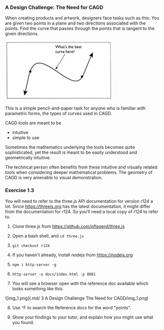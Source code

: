 ### A Design Challenge: The Need for CAGD

When creating products and artwork, designers face tasks such as this:  You are given two points in a plane and two directions associated with the points.  Find the curve that passes through the points that is tangent to the given directions. 

![1623128833713](.md/3/1623128833713.png)

This is a simple pencil-and-paper task for anyone who is familiar with parametric forms, the types of curves used in CAGD.

CAGD tools are meant to be

* intuitive
* simple to use

Sometimes the mathematics underlying the tools becomes quite sophisticated, yet the result is meant to be easily understood and geometrically intuitive.

The technical person often benefits from these intuitive and visually related tools when considering deeper mathematical problems.  The geometry of CAGD is very amenable to visual demonstration.



### Exercise 1.3 ###

You will need to refer to the three.js API documentation for version r124 a lot.  Since https://threejs.org has the latest documentation, it might differ from the documentation for r124.  So you'll need a local copy of r124 to refer to.

1) Clone three.js from https://github.com/pflagerd/three.js

1) Open a bash shell, and `cd three.js`

1) `git checkout r124`

1) If you haven't already, install nodejs from https://nodejs.org

1) `npm i http-server -g`

1) `http-server -o docs/index.html -p 8081`

1) You will see a browser open with the reference doc available which looks something like this:

![img_1.png](.md/ 3 A Design Challenge The Need for CAGD/img_1.png)

8) Use ^F to search the Reference docs for the word "points".

1) Show your findings to your tutor, and explain how you might use what you found.
